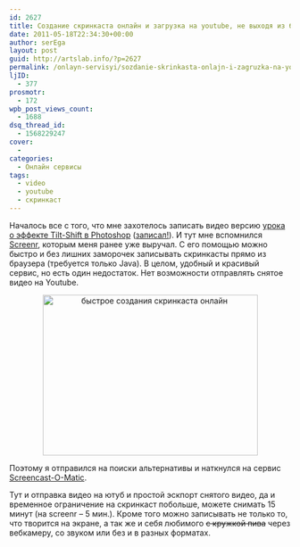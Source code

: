 ```yaml
---
id: 2627
title: Создание скринкаста онлайн и загрузка на youtube, не выходя из браузера
date: 2011-05-18T22:34:30+00:00
author: serEga
layout: post
guid: http://artslab.info/?p=2627
permalink: /onlayn-servisyi/sozdanie-skrinkasta-onlajn-i-zagruzka-na-youtube-ne-vyxodya-iz-brauzera/
ljID:
  - 377
prosmotr:
  - 172
wpb_post_views_count:
  - 1688
dsq_thread_id:
  - 1568229247
cover:
  -
categories:
  - Онлайн сервисы
tags:
  - video
  - youtube
  - скринкаст
---
```

Началось все с того, что мне захотелось записать видео версию [урока о эффекте Tilt-Shift в Photoshop](http://artslab.info/uroki-photoshop/effekt-tilt-shift-v-photoshop-urok/) ([записал!](http://www.youtube.com/watch?v=gvI-gzdfqj8)). И тут мне вспомнился [Screenr](http://artslab.info/onlayn-servisyi/screenr-skrinkast-na-letu/), которым меня ранее уже выручал. С его помощью можно быстро и без лишних заморочек записывать скринкасты прямо из браузера (требуется только Java). В целом, удобный и красивый сервис, но есть один недостаток. Нет возможности отправлять снятое видео на Youtube.

<center>
  <img src="http://googledrive.com/host/0B9lHVSSSdxdxd0hjdUdmRzY3Tjg/screencastomatic.jpg" alt="быстрое создания скринкаста онлайн" title="screencastomatic" width="385" height="288" class="alignnone size-full wp-image-2816" />
</center>

Поэтому я отправился на поиски альтернативы и наткнулся на сервис [Screencast-O-Matic](http://www.screencast-o-matic.com/).

Тут и отправка видео на ютуб и простой эскпорт снятого видео, да и временное ограничение на скринкаст побольше, можете снимать 15 минут (на screenr &#8211; 5 мин.). Кроме того можно записывать не только то, что творится на экране, а так же и себя любимого <del datetime="2011-05-18T18:41:59+00:00">с кружкой пива</del> через вебкамеру, со звуком или без и в разных форматах.